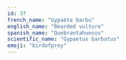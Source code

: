 ```yaml
---
id: 37
french_name: "Gypaète barbu"
english_name: "Bearded vulture"
spanish_name: "Quebrantahuesos"
scientific_name: "Gypaetus barbatus"
emoji: "birdofprey"
---
```


